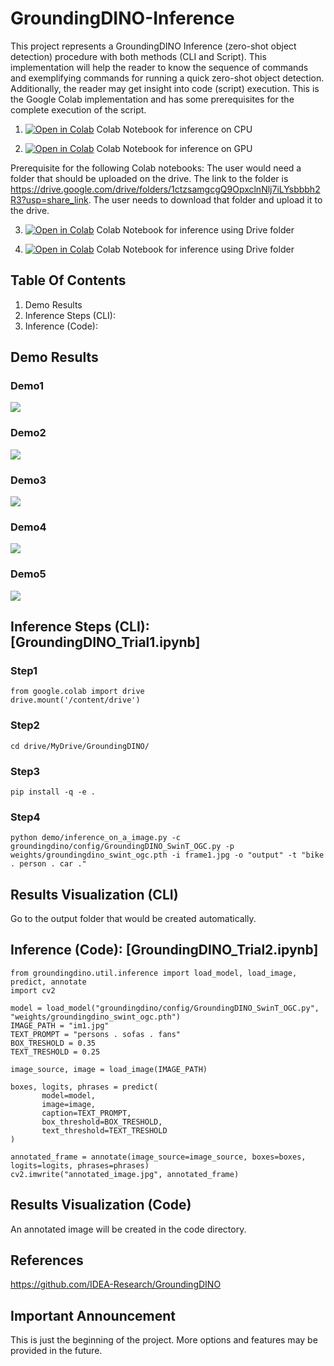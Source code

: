 # GroundingDINO-Inference
This project represents a GroundingDINO Inference (zero-shot object detection) procedure with both methods (CLI and Script). This implementation will help the reader to know the sequence of commands and exemplifying commands for running a quick zero-shot object detection. Additionally, the reader may get insight into code (script) execution.  This is the Google Colab implementation and has some prerequisites for the complete execution of the script. 

1. [![Open in Colab](https://colab.research.google.com/assets/colab-badge.svg)](https://colab.research.google.com/drive/1jm2YiPdutOg68MVhDDlg8xt99PK7Piic) Colab Notebook for inference on CPU

2. [![Open in Colab](https://colab.research.google.com/assets/colab-badge.svg)](https://colab.research.google.com/drive/1zIKmMZTY8Kcy0xIltKx0lg1ccEFkiF0g) Colab Notebook for inference on GPU

Prerequisite for the following Colab notebooks:
The user would need a folder that should be uploaded on the drive. The link to the folder is https://drive.google.com/drive/folders/1ctzsamgcgQ9OpxclnNlj7iLYsbbbh2R3?usp=share_link. The user needs to download that folder and upload it to the drive.

3. [![Open in Colab](https://colab.research.google.com/assets/colab-badge.svg)](https://colab.research.google.com/drive/1kX1IeVrwA9J97lN1MqsFF_afambuinv8#scrollTo=4dEL6xotpB_A) Colab Notebook for inference using Drive folder

4. [![Open in Colab](https://colab.research.google.com/assets/colab-badge.svg)](https://colab.research.google.com/drive/1eJye4465EpEZ_h1loUcyPsPecKhhT9ka#scrollTo=KxbH9rKcHdjn) Colab Notebook for inference using Drive folder

## Table Of Contents

  1. Demo Results
  2. Inference Steps (CLI):
  3. Inference (Code):

## Demo Results

### Demo1

![](https://github.com/HassanBinHaroon/GroundingDINO-Inference/blob/main/Demo%20Images/img1.jpg)

### Demo2

![](https://github.com/HassanBinHaroon/GroundingDINO-Inference/blob/main/Demo%20Images/img2.jpg)

### Demo3

![](https://github.com/HassanBinHaroon/GroundingDINO-Inference/blob/main/Demo%20Images/annotated_image.jpg)

### Demo4

![](https://github.com/HassanBinHaroon/GroundingDINO-Inference/blob/main/Demo%20Images/annotated_image(1).jpg)

### Demo5

![](https://github.com/HassanBinHaroon/GroundingDINO-Inference/blob/main/Demo%20Images/annotated_image(2).jpg)

## Inference Steps (CLI): [GroundingDINO_Trial1.ipynb]

### Step1

    from google.colab import drive
    drive.mount('/content/drive')

### Step2

    cd drive/MyDrive/GroundingDINO/

### Step3

    pip install -q -e .
    
### Step4
 
    python demo/inference_on_a_image.py -c groundingdino/config/GroundingDINO_SwinT_OGC.py -p weights/groundingdino_swint_ogc.pth -i frame1.jpg -o "output" -t "bike . person . car ." 

## Results Visualization (CLI)

Go to the output folder that would be created automatically.

## Inference (Code): [GroundingDINO_Trial2.ipynb]

    from groundingdino.util.inference import load_model, load_image, predict, annotate
    import cv2

    model = load_model("groundingdino/config/GroundingDINO_SwinT_OGC.py", "weights/groundingdino_swint_ogc.pth")
    IMAGE_PATH = "im1.jpg"
    TEXT_PROMPT = "persons . sofas . fans"
    BOX_TRESHOLD = 0.35
    TEXT_TRESHOLD = 0.25

    image_source, image = load_image(IMAGE_PATH)

    boxes, logits, phrases = predict(
           model=model,
           image=image,
           caption=TEXT_PROMPT,
           box_threshold=BOX_TRESHOLD,
           text_threshold=TEXT_TRESHOLD
    )

    annotated_frame = annotate(image_source=image_source, boxes=boxes, logits=logits, phrases=phrases)
    cv2.imwrite("annotated_image.jpg", annotated_frame)


## Results Visualization (Code)

An annotated image will be created in the code directory.

## References

https://github.com/IDEA-Research/GroundingDINO

## Important Announcement

This is just the beginning of the project. More options and features may be provided in the future.
